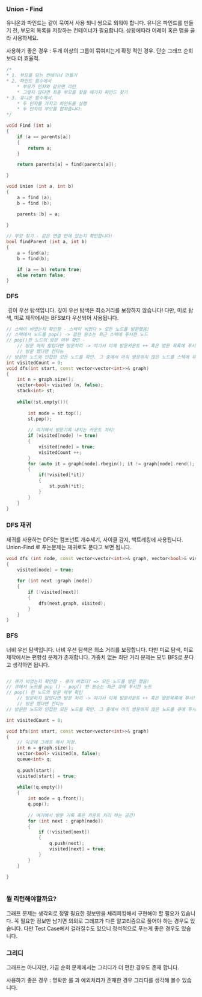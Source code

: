 
### Union - Find 
유니온과 파인드는 같이 묶여서 사용 되니 쌍으로 외워야 합니다.
유니온 파인드를 만들기 전, 부모의 목록을 저장하는 컨테이너가 필요합니다. 상황에따라 어레이 혹은 맵을 골라 사용하세요.

사용하기 좋은 경우 : 두개 이상의 그룹이 묶여지는게 확정 적인 경우. 단순 그래프 순회보다 더 효율적. 

```cpp
/* 
* 1. 부모를 담는 컨테이너 만들기 
* 2. 파인드 함수에서
	* 부모가 인자와 같으면 리턴 
	* 그렇지 않다면 최종 부모를 찾을 때가지 파인드 찾기
* 3. 유니온 함수에서.
	* 두 인자를 가지고 파인드를 실행
	* 두 인자의 부모를 합쳐줍니다.
*/

void Find (int a)
{
	if (a == parents[a])
    {
        return a; 
    }

    return parents[a] = find(parents[a]); 

}

void Union (int a, int b)
{ 
    a = find (a);
    b = find (b); 

    parents [b] = a; 
	
}

// 부모 찾기 - 같은 연결 안에 있는지 확인합니다! 
bool findParent (int a, int b)
{ 
    a = find(a);
    b = find(b); 

    if (a == b) return true; 
    else return false; 
}


```

###  DFS 
 깊이 우선 탐색입니다. 깊이 우선 탐색은 최소거리를 보장하지 않습니다! 다만, 미로 탐색, 미로 제작에서는 BFS보다 우선되어 사용됩니다.

```cpp 
// 스택이 비었는지 확인함 - 스텍이 비었다 > 모든 노드를 방문했음! 
// 스택에서 노드를 pop() -> 팝판 원소는 최근 스텍에 푸시한 노드 
// pop()판 노드의 방문 여부 확인 -
	// 방문 하지 않았다면 방문처리 -> 여기서 이제 방문카운트 ++ 혹은 방문 목록에 푸시! 
	// 방문 했다면 컨티뉴 
// 방문한 노드와 인접한 모든 노드를 확인. 그 중에서 아직 방문하지 않은 노드를 스택에 푸시. 스텍은 역순으로 푸시 합니다. 
int visitedCount = 0; 
void dfs(int start, const vector<vector<int>>& graph)
{ 
	int n = graph.size(); 
	vector<bool> visited (n, false); 
	stack<int> st;
	
	while(!st.empty()){
		
		int node = st.top(); 
		st.pop(); 
		
		// 여기에서 방문기록 내지는 카운트 처리! 
		if (visited[node] != true)
		{
			visited[node] = true; 
			visitedCount ++; 
		}
		for (auto it = graph[node].rbegin(); it != graph[node].rend(); ++it)
		{
			if(!visited[*it])
			{
				st.push(*it);
			}
		}
	}
}

```

### DFS 재귀 
재귀를 사용하는 DFS는 컴포넌트 개수세기, 사이클 감지, 백트레킹에 사용됩니다. Union-Find 로 푸는문제는 재귀로도 푼다고 보면 됩니다. 

```cpp
void dfs (int node, const vector<vector<int>>& graph, vector<bool>& visited)
{
	visited[node] = true; 
	
	for (int next :graph [node])
	{
		if (!visited[next])
		{
			dfs(next,graph, visited); 
		}
	}
}
```

### BFS 
너비 우선 탐색입니다. 너비 우선 탐색은 최소 거리를 보장합니다. 다만 미로 탐색, 미로 제작에서는 편향성 문제가 존재합니다. 
가중치 없는 최단 거리 문제는 모두 BFS로 푼다고 생각하면 됩니다. 

```cpp 

// 큐가 비었는지 확인함 - 큐가 비었다? => 모든 노드를 방문 했음! 
// 큐에서 노드를 pop () - pop() 한 원소는 최근 큐에 푸시한 노드 
// pop() 한 노드의 방문 여부 확인 
	// 방문하지 않았다면 방문 처리 -> 여기서 이제 방문카운트 ++ 혹은 방문목록에 푸시! 
	// 방문 했다면 컨티뉴 
// 방문한 노드와 인접한 모든 노드를 확인. 그 중에서 아직 방문하지 않은 노드를 큐에 푸시, 큐는 선순으로 푸시합니다. 

int visitedCount = 0; 

void bfs(int start, const vector<vector<int>>& graph) 
{
	// 이곳에 그래프 해시 저장. 
	int n = graph.size(); 
	vector<bool> visited(n, false);
	queue<int> q; 
	
	q.push(start); 
	visited[start] = true; 
	
	while(!q.empty())
	{ 
		int node = q.front(); 
		q.pop(); 
		
		// 여기에서 방문 기록 혹은 카운트 처리 하는 공간! 
		for (int next : graph[node])
		{
			if (!visited[next])
			{
				q.push(next);
				visited[next] = true; 
			}
		}
	}
	
}



```


### 뭘 리턴해야할까요? 

그래프 문제는 생각외로 정말 필요한 정보만을 체리피킹해서 구현해야 할 필요가 있습니다. 꼭 필요한 정보만 남기면 의외로 그래프가 다른 알고리즘으로 풀어야 하는 경우도 있습니다. 다만 Test Case에서 걸러질수도 있으니 정석적으로 푸는게 좋은 경우도 있습니다.

###
### 그리디 
그래프는 아니지만, 가끔 순회 문제에서는 그리디가 더 편한 경우도 존재 합니다.

사용하기 좋은 경우 : 명확한 룰 과 예외처리가 존재한 경우 그리디를 생각해 볼수 있습니다. 